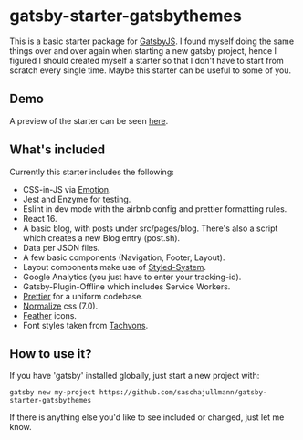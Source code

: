 # gatsby-starter-gatsbythemes

This is a basic starter package for
[GatsbyJS](https://github.com/gatsbyjs/gatsby). I found myself doing the same
things over and over again when starting a new gatsby project, hence I figured
I should created myself a starter so that I don't have to start from scratch
every single time. Maybe this starter can be useful to some of you.

## Demo
A preview of the starter can be seen [here](https://themes.gatsbythemes.com/gatsby-starter/).

## What's included

Currently this starter includes the following:

* CSS-in-JS via [Emotion](https://github.com/emotion-js/emotion).
* Jest and Enzyme for testing.
* Eslint in dev mode with the airbnb config and prettier formatting rules.
* React 16.
* A basic blog, with posts under src/pages/blog. There's also a script which creates a new Blog entry (post.sh).
* Data per JSON files.
* A few basic components (Navigation, Footer, Layout).
* Layout components make use of [Styled-System](https://github.com/jxnblk/styled-system).
* Google Analytics (you just have to enter your tracking-id).
* Gatsby-Plugin-Offline which includes Service Workers.
* [Prettier](https://github.com/prettier/prettier) for a uniform codebase.
* [Normalize](https://github.com/necolas/normalize.css/) css (7.0).
* [Feather](https://feather.netlify.com/) icons.
* Font styles taken from [Tachyons](http://tachyons.io/).


## How to use it?

If you have 'gatsby' installed globally, just start a new project with:

```
gatsby new my-project https://github.com/saschajullmann/gatsby-starter-gatsbythemes
```

If there is anything else you'd like to see included or changed, just let me
know.
